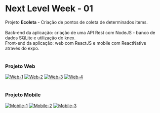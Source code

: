 # Next Level Week - 01

Projeto <b>Ecoleta</b> - Criação de pontos de coleta de determinados items.
<br><br>
Back-end da aplicação: criação de uma API Rest com NodeJS - banco de dados SQLite e utilização do knex.
<br>
Front-end da aplicação: web com ReactJS e mobile com ReactNative através do expo.
<br><br>
<h3>Projeto Web</h3>
<a href="https://ibb.co/hFCjJLY"><img src="https://i.ibb.co/hFCjJLY/Web-1.png" alt="Web-1" border="0"></a> <a href="https://ibb.co/rQbMLDk"><img src="https://i.ibb.co/rQbMLDk/Web-2.png" alt="Web-2" border="0"></a> <a href="https://ibb.co/GWt2Cvf"><img src="https://i.ibb.co/GWt2Cvf/Web-3.png" alt="Web-3" border="0"></a> <a href="https://ibb.co/WttpWYC"><img src="https://i.ibb.co/WttpWYC/Web-4.png" alt="Web-4" border="0"></a>
  <br><br>
  <h3>Projeto Mobile</h3>
  <a href="https://ibb.co/n1jgsYV"><img src="https://i.ibb.co/n1jgsYV/Mobile-1.png" alt="Mobile-1" border="0"></a> <a href="https://ibb.co/YdSx6QR"><img src="https://i.ibb.co/YdSx6QR/Mobile-2.png" alt="Mobile-2" border="0"></a> <a href="https://ibb.co/KXbZRcF"><img src="https://i.ibb.co/KXbZRcF/Mobile-3.png" alt="Mobile-3" border="0"></a>
